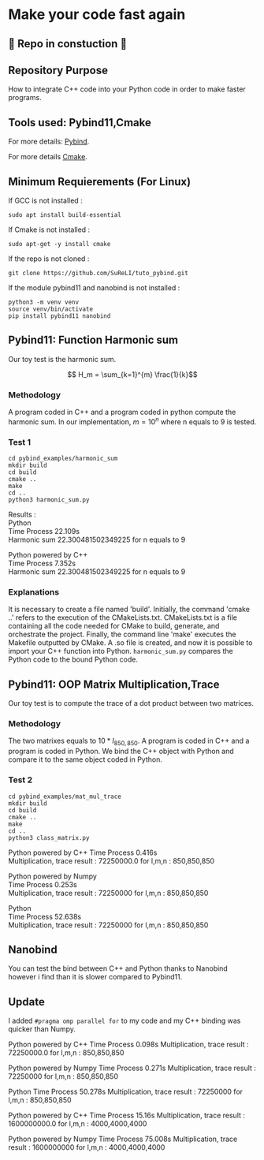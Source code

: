 # Make your code fast again

## :construction_worker: Repo in constuction :construction_worker:

## Repository Purpose
How to integrate C++ code into your Python code in order to make faster programs.

## Tools used: Pybind11,Cmake
For more details: [Pybind](https://github.com/pybind/pybind11).

For more details [Cmake](https://cmake.org/).

## Minimum Requierements (For Linux)
If GCC is not installed :
```
sudo apt install build-essential
```
If Cmake is not installed :
```
sudo apt-get -y install cmake
```
If the repo is not cloned :
```
git clone https://github.com/SuReLI/tuto_pybind.git
```
If the module pybind11 and nanobind is not installed :
```
python3 -m venv venv
source venv/bin/activate
pip install pybind11 nanobind
```

## Pybind11: Function Harmonic sum
Our toy test is the harmonic sum.
```math
 H_m = \sum_{k=1}^{m} \frac{1}{k}
```
### Methodology
A program coded in C++ and a program coded in python compute the harmonic sum. In our implementation, $m=10^n$ where n equals to 9 is tested.

### Test 1
```
cd pybind_examples/harmonic_sum
mkdir build
cd build
cmake ..
make
cd ..
python3 harmonic_sum.py
```
  
Results :  
Python  
Time Process  22.109s  
Harmonic sum 22.300481502349225 for n equals to 9  

Python powered by C++  
Time Process  7.352s  
Harmonic sum 22.300481502349225 for n equals to 9  

### Explanations
It is necessary to create a file named 'build'. Initially, the command 'cmake ..' refers to the execution of the CMakeLists.txt. CMakeLists.txt is a file containing all the code needed for CMake to build, generate, and orchestrate the project. Finally, the command line 'make' executes the Makefile outputted by CMake. A .so file is created, and now it is possible to import your C++ function into Python. `harmonic_sum.py` compares the Python code to the bound Python code.

## Pybind11: OOP Matrix Multiplication,Trace
Our toy test is to compute the trace of a dot product between two matrices.
### Methodology
The two matrixes equals to $10*I_{850,850}$. A program is coded in C++ and a program is coded in Python. We bind the C++ object with Python and compare it to the same object coded in Python.

### Test 2
```
cd pybind_examples/mat_mul_trace
mkdir build
cd build
cmake ..
make
cd ..
python3 class_matrix.py
```
  
Python powered by C++
Time Process  0.416s  
Multiplication, trace result : 72250000.0 for l,m,n : 850,850,850  

    
Python powered by Numpy  
Time Process  0.253s  
Multiplication, trace result : 72250000 for l,m,n : 850,850,850  

    
Python  
Time Process  52.638s  
Multiplication, trace result : 72250000 for l,m,n : 850,850,850  

## Nanobind
You can test the bind between C++ and Python thanks to Nanobind however i find than it is slower compared to Pybind11.

## Update 
I added ``` #pragma omp parallel for ``` to my code and my C++ binding was quicker than Numpy.

Python powered by C++
Time Process  0.098s
Multiplication, trace result : 72250000.0 for l,m,n : 850,850,850

Python powered by Numpy
Time Process  0.271s
Multiplication, trace result : 72250000 for l,m,n : 850,850,850

Python
Time Process  50.278s
Multiplication, trace result : 72250000 for l,m,n : 850,850,850


Python powered by C++
Time Process  15.16s
Multiplication, trace result : 1600000000.0 for l,m,n : 4000,4000,4000

Python powered by Numpy
Time Process  75.008s
Multiplication, trace result : 1600000000 for l,m,n : 4000,4000,4000
